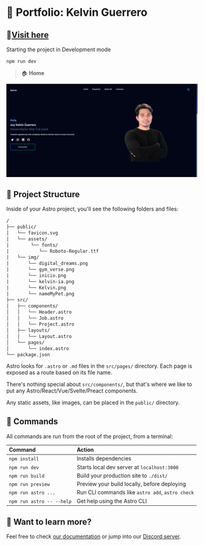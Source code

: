 # 💼 Portfolio: Kelvin Guerrero 

## 📎[Visit here](https://kelvinguerrero.dev)

Starting the project in Development mode
```
npm run dev
```

> 🏠 **Home**

![Home](./public/img/inicio.png)

## 🚀 Project Structure

Inside of your Astro project, you'll see the following folders and files:

```
/
├── public/
│   └── favicon.svg
|   └── assets/
|        └── fonts/
|           └── Roboto-Regular.ttf
|   └── img/
|       └── digital_dreams.png
|       └── gym_verse.png
|       └── inicio.png
|       └── kelvin-ia.png
|       └── Kelvin.png
|       └── nameMyPet.png
├── src/
│   ├── components/
│   │   └── Header.astro
│   │   └── Job.astro
│   │   └── Project.astro
│   ├── layouts/
│   │   └── Layout.astro
│   └── pages/
│       └── index.astro
└── package.json
```

Astro looks for `.astro` or `.md` files in the `src/pages/` directory. Each page is exposed as a route based on its file name.

There's nothing special about `src/components/`, but that's where we like to put any Astro/React/Vue/Svelte/Preact components.

Any static assets, like images, can be placed in the `public/` directory.

## 🧞 Commands

All commands are run from the root of the project, from a terminal:

| Command                   | Action                                           |
| :------------------------ | :----------------------------------------------- |
| `npm install`             | Installs dependencies                            |
| `npm run dev`             | Starts local dev server at `localhost:3000`      |
| `npm run build`           | Build your production site to `./dist/`          |
| `npm run preview`         | Preview your build locally, before deploying     |
| `npm run astro ...`       | Run CLI commands like `astro add`, `astro check` |
| `npm run astro -- --help` | Get help using the Astro CLI                     |

## 👀 Want to learn more?

Feel free to check [our documentation](https://docs.astro.build) or jump into our [Discord server](https://astro.build/chat).
